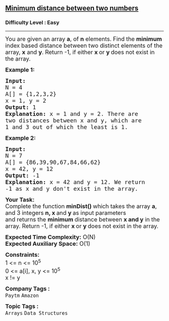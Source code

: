 <h2><a href="https://www.geeksforgeeks.org/problems/minimum-distance-between-two-numbers/0">Minimum distance between two numbers</a></h2><h3>Difficulty Level : Easy</h3><hr><div class="problems_problem_content__Xm_eO"><p><span style="font-size: 18px;">You are given an&nbsp;array <strong>a</strong>, of <strong>n</strong> elements. Find the <strong>minimum </strong>index based distance between two distinct elements of the array, <strong>x</strong> and <strong>y</strong>. Return -1, if either <strong>x </strong>or <strong>y </strong>does not exist in the array.</span></p>
<p><span style="font-size: 18px;"><strong>Example 1:</strong></span></p>
<pre><span style="font-size: 18px;"><strong>Input:
</strong>N = 4
A[] = {1,2,3,2}
x = 1, y = 2
<strong>Output: </strong>1<strong>
Explanation: </strong>x = 1 and y = 2. There are
two distances between x&nbsp;and y, which are
1 and 3 out of which the least&nbsp;is 1.</span>
</pre>
<p><span style="font-size: 18px;"><strong>Example 2:</strong></span></p>
<pre><span style="font-size: 18px;"><strong>Input:
</strong>N = 7
A[] = {86,39,90,67,84,66,62}
x = 42, y = 12
<strong>Output: </strong>-1<strong>
Explanation: </strong>x = 42 and y = 12. We return
-1 as&nbsp;x and y don't exist in the array.</span></pre>
<p><strong><span style="font-size: 18px;">Your Task:</span></strong><br><span style="font-size: 18px;">Complete the function <strong>minDist()&nbsp;</strong>which takes the array <strong>a</strong>, and 3 integers <strong>n, x </strong>and <strong>y </strong>as input parameters and&nbsp;returns&nbsp;the <strong>minimum </strong>distance between&nbsp;<strong>x and y</strong> in the array.&nbsp;</span><span style="font-size: 18px;">Return -1, if either </span><strong style="font-size: 18px;">x&nbsp;</strong><span style="font-size: 18px;">or&nbsp;</span><strong style="font-size: 18px;">y&nbsp;</strong><span style="font-size: 18px;">does not exist in the array.</span></p>
<p><span style="font-size: 18px;"><strong>Expected Time Complexity:</strong> O(N)<br><strong>Expected Auxiliary Space:</strong> O(1)</span></p>
<p><span style="font-size: 18px;"><strong>Constraints:</strong><br>1 &lt;= n &lt;= 10<sup>5</sup><br>0 &lt;= a[i], x, y &lt;= 10<sup>5<br></sup></span><span style="font-size: 18px;">x != y</span></p></div><p><span style=font-size:18px><strong>Company Tags : </strong><br><code>Paytm</code>&nbsp;<code>Amazon</code>&nbsp;<br><p><span style=font-size:18px><strong>Topic Tags : </strong><br><code>Arrays</code>&nbsp;<code>Data Structures</code>&nbsp;